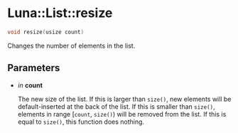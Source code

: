 # Luna::List::resize

```c++
void resize(usize count)
```

Changes the number of elements in the list. 



## Parameters
* *in* **count**

    The new size of the list. If this is larger than `size()`, new elements will be default-inserted at the back of the list. If this is smaller than `size()`, elements in range [`count`, `size()`) will be removed from the list. If this is equal to `size()`, this function does nothing. 

